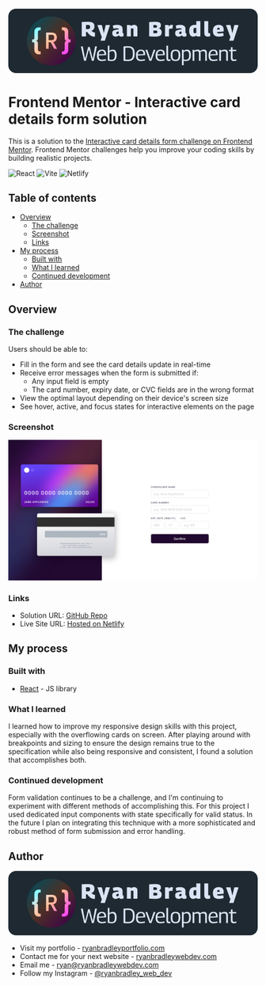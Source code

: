 ![Ryan Bradley Web Development](./documentation/web-dev-logo.svg)

# Frontend Mentor - Interactive card details form solution

This is a solution to the [Interactive card details form challenge on Frontend Mentor](https://www.frontendmentor.io/challenges/interactive-card-details-form-XpS8cKZDWw). Frontend Mentor challenges help you improve your coding skills by building realistic projects.

![React](https://img.shields.io/badge/react-%2320232a.svg?style=for-the-badge&logo=react&logoColor=%2361DAFB)
![Vite](https://img.shields.io/badge/vite-%23646CFF.svg?style=for-the-badge&logo=vite&logoColor=white)
![Netlify](https://img.shields.io/badge/netlify-%23000000.svg?style=for-the-badge&logo=netlify&logoColor=#00C7B7)

## Table of contents

- [Overview](#overview)
  - [The challenge](#the-challenge)
  - [Screenshot](#screenshot)
  - [Links](#links)
- [My process](#my-process)
  - [Built with](#built-with)
  - [What I learned](#what-i-learned)
  - [Continued development](#continued-development)
- [Author](#author)

## Overview

### The challenge

Users should be able to:

- Fill in the form and see the card details update in real-time
- Receive error messages when the form is submitted if:
  - Any input field is empty
  - The card number, expiry date, or CVC fields are in the wrong format
- View the optimal layout depending on their device's screen size
- See hover, active, and focus states for interactive elements on the page

### Screenshot

![](./documentation/screenshot.png)

### Links

- Solution URL: [GitHub Repo](https://github.com/ryanbradley-webdev/interactive-card-details-form)
- Live Site URL: [Hosted on Netlify](https://interactive-card-details-form-rbwd.netlify.app/)

## My process

### Built with

- [React](https://reactjs.org/) - JS library

### What I learned

I learned how to improve my responsive design skills with this project, especially with the overflowing cards on screen. After playing around with breakpoints and sizing to ensure the design remains true to the specification while also being responsive and consistent, I found a solution that accomplishes both.

### Continued development

Form validation continues to be a challenge, and I'm continuing to experiment with different methods of accomplishing this. For this project I used dedicated input components with state specifically for valid status. In the future I plan on integrating this technique with a more sophisticated and robust method of form submission and error handling.

## Author

![Ryan Bradley Web Development](./documentation//web-dev-logo.svg)

- Visit my portfolio - [ryanbradleyportfolio.com](https://ryanbradleyportfolio.com)
- Contact me for your next website - [ryanbradleywebdev.com](https://ryanbradleywebdev.com)
- Email me - [ryan@ryanbradleywebdev.com](ryan@ryanbradleywebdev.com)
- Follow my Instagram - [@ryanbradley_web_dev](https://www.instagram.com/ryanbradley_web_dev/)